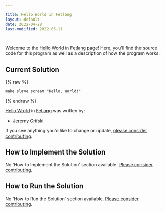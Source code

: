 ```yaml
---

title: Hello World in Fetlang
layout: default
date: 2022-04-28
last-modified: 2022-05-11

---
```


Welcome to the [Hello World](https://sampleprograms.io/projects/hello-world) in [Fetlang](https://sampleprograms.io/languages/fetlang) page! Here, you'll find the source code for this program as well as a description of how the program works.

## Current Solution

{% raw %}

```fetlang
make slave scream "Hello, World!"
```

{% endraw %}

[Hello World](https://sampleprograms.io/projects/hello-world) in [Fetlang](https://sampleprograms.io/languages/fetlang) was written by:

- Jeremy Grifski

If you see anything you'd like to change or update, [please consider contributing](https://github.com/TheRenegadeCoder/sample-programs).

## How to Implement the Solution

No 'How to Implement the Solution' section available. [Please consider contributing](https://github.com/TheRenegadeCoder/sample-programs-website).

## How to Run the Solution

No 'How to Run the Solution' section available. [Please consider contributing](https://github.com/TheRenegadeCoder/sample-programs-website).